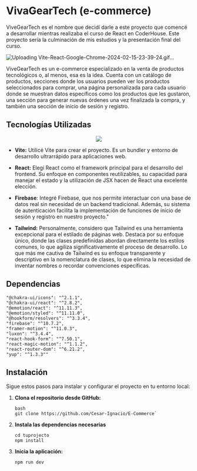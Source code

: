 # VivaGearTech (e-commerce)
ViveGearTech es el nombre que decidí darle a este proyecto que comencé a desarrollar mientras realizaba el curso de React en CoderHouse. Este proyecto sería la culminación de mis estudios y la presentación final del curso.

![Uploading Vite-React-Google-Chrome-2024-02-15-23-39-24.gif…]()

ViveGearTech es un e-commerce especializado en la venta de productos tecnológicos o, al menos, esa es la idea. Cuenta con un catálogo de productos, secciones donde los usuarios pueden ver los productos seleccionados para comprar, una página personalizada para cada usuario donde se muestran datos específicos como los productos que les gustaron, una sección para generar nuevas órdenes una vez finalizada la compra, y también una sección de inicio de sesión y registro.
## Tecnologías Utilizadas
<p align="center">
  <a href="https://skillicons.dev">
    <img src="https://skillicons.dev/icons?i=react,firebase,vite,tailwind,javascript,html,css,git" />
  </a>
</p>

- **Vite:** Utilicé Vite para crear el proyecto. Es un bundler y entorno de desarrollo ultrarrápido para aplicaciones web.

- **React:** Elegí React como el framework principal para el desarrollo del frontend. Su enfoque en componentes reutilizables, su capacidad para manejar el estado y la utilización de JSX hacen de React una excelente elección.

- **Firebase**: Integré Firebase, que nos permite interactuar con una base de datos real sin necesidad de un backend tradicional. Además, su sistema de autenticación facilita la implementación de funciones de inicio de sesión y registro en nuestro proyecto."

- **Tailwind:** Personalmente, considero que Tailwind es una herramienta excepcional para el estilado de páginas web. Destaca por su enfoque único, donde las clases predefinidas abordan directamente los estilos comunes, lo que agiliza significativamente el proceso de desarrollo. Lo que más me cautiva de Tailwind es su enfoque transparente y descriptivo en la nomenclatura de clases, lo que elimina la necesidad de inventar nombres o recordar convenciones específicas.

## Dependencias
    "@chakra-ui/icons": "^2.1.1",
    "@chakra-ui/react": "^2.8.2",
    "@emotion/react": "^11.11.3",
    "@emotion/styled": "^11.11.0",
    "@hookform/resolvers": "^3.3.4",
    "firebase": "^10.7.2",
    "framer-motion": "^11.0.3",
    "luxon": "^3.4.4",
    "react-hook-form": "^7.50.1",
    "react-magic-motion": "^1.1.2",
    "react-router-dom": "^6.21.2",
    "yup": "^1.3.3""

## Instalación

Sigue estos pasos para instalar y configurar el proyecto en tu entorno local:

1. **Clona el repositorio desde GitHub:**

       bash
       git clone https://github.com/Cesar-Ignacio/E-Commerce`
1. **Instala las dependencias necesarias**

       cd tuprojecto
       npm install 
1.  **Inicia la aplicación:**

        npm run dev
